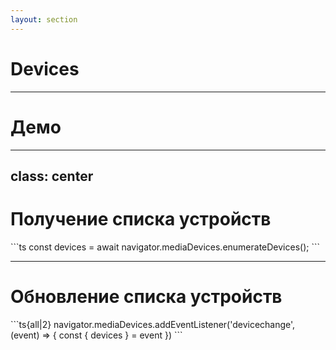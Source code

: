 ```yaml
---
layout: section
---
```


# Devices

---

# Демо

<Devices />

---
class: center
---

# Получение списка устройств

<v-click>
```ts
const devices = await navigator.mediaDevices.enumerateDevices();
```
</v-click>

---

# Обновление списка устройств

<v-click>
```ts{all|2}
navigator.mediaDevices.addEventListener('devicechange', (event) => {
  const { devices } = event
})
```

</v-click>
